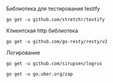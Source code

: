 Библиотека для тестирования testify
```
go get -u github.com/stretchr/testify
```

Клиентская http библиотека
```
go get -u github.com/go-resty/resty/v2
```

Логирование
```
go get -u github.com/sirupsen/logrus
```
```
go get -u go.uber.org/zap 
```
